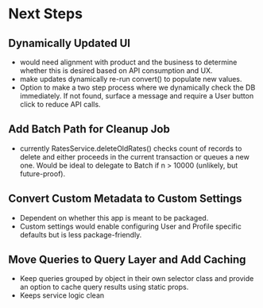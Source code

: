 # Next Steps

## Dynamically Updated UI
- would need alignment with product and the business to determine whether this is desired based on API consumption and UX.
- make updates dynamically re-run convert() to populate new values.
- Option to make a two step process where we dynamically check the DB immediately. If not found, surface a message and require a User button click to reduce API calls.

## Add Batch Path for Cleanup Job
- currently RatesService.deleteOldRates() checks count of records to delete and either proceeds in the current transaction or queues a new one. Would be ideal to delegate to Batch if n > 10000 (unlikely, but future-proof).

## Convert Custom Metadata to Custom Settings
- Dependent on whether this app is meant to be packaged.
- Custom settings would enable configuring User and Profile specific defaults but is less package-friendly.

## Move Queries to Query Layer and Add Caching
- Keep queries grouped by object in their own selector class and provide an option to cache query results using static props.
- Keeps service logic clean